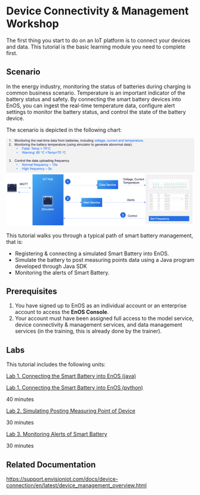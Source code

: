 # Device Connectivity & Management Workshop

The first thing you start to do on an IoT platform is to connect your devices and data. This tutorial is the basic learning module you need to complete first.


## Scenario

In the energy industry, monitoring the status of batteries during charging is common business scenario. Temperature 
is an important indicator of the battery status and safety. By connecting the smart battery devices into EnOS, you can ingest the real-time temperature data, configure alert settings to monitor the battery status, and control the state of the battery device.

The scenario is depicted in the following chart:

![](media/scenario2.png)

This tutorial walks you through a typical path of smart battery management, that is:

- Registering & connecting a simulated Smart Battery into EnOS.
- Simulate the battery to post measuring points data using a Java program developed through Java SDK
- Monitoring the alerts of Smart Battery.

## Prerequisites

1. You have signed up to EnOS as an individual account or an enterprise account to access the **EnOS Console**.
2. Your account must have been assigned full access to the model service, device connectivity & management services, and data management services (in the training, this is already done by the trainer).

## Labs

This tutorial includes the following units:

[Lab 1. Connecting the Smart Battery into EnOS (java)](302-1_connecting_device_to_EnOS_cloud.md) 

[Lab 1. Connecting the Smart Battery into EnOS (python)](302-1_connecting_device_to_EnOS_cloud_python.md)

40 minutes

[Lab 2. Simulating Posting Measuring Point of Device](302-2_simulating_measure_points.md)

30 minutes

[Lab 3. Monitoring Alerts of Smart Battery](302-3_monitoring_alerts_of_device.md)

30 minutes

## Related Documentation

https://support.envisioniot.com/docs/device-connection/en/latest/device_management_overview.html
